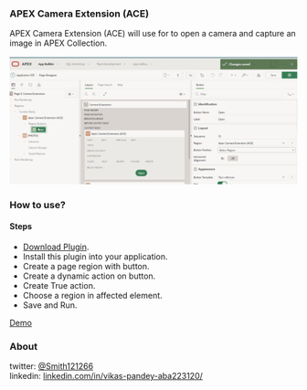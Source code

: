 ### APEX Camera Extension (ACE)

APEX Camera Extension (ACE) will use for to open a camera and capture an image in APEX Collection.

![Preview](https://raw.githubusercontent.com/www-smithchain-com/Apex-Camera-Extension-ACE/main/preview.gif)


### How to use?
#### Steps

* [Download Plugin](https://apex.world).
* Install this plugin into your application.
* Create a page region with button.
* Create a dynamic action on button.
* Create True action.
* Choose a region in affected element.
* Save and Run.

[Demo](https://www.ontoorsolutions.com/ords/r/web/555/3)

### About
twitter: [@Smith121266](https://twitter.com/Smith121266)  
linkedin: [linkedin.com/in/vikas-pandey-aba223120/](https://www.linkedin.com/in/vikas-pandey-aba223120/)
